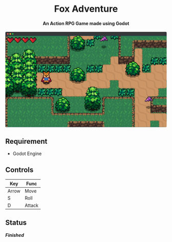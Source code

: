 <h1 align="center">Fox Adventure</h1>
<h4 align="center">An Action RPG Game made using Godot</h4>


![fox-adventure](https://github.com/kurnyaannn/fox-adventure/blob/master/thumb.png?raw=true)

## Requirement
* Godot Engine

## Controls
  Key | Func
  -------- | ---------
  Arrow  | Move
  S  | Roll
  D  | Attack
  
## Status
***Finished***
